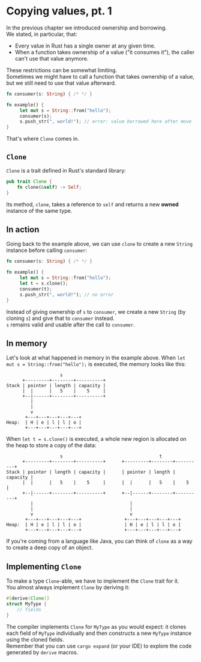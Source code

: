 # Copying values, pt. 1

In the previous chapter we introduced ownership and borrowing.\
We stated, in particular, that:

- Every value in Rust has a single owner at any given time.
- When a function takes ownership of a value ("it consumes it"), the caller can't use that value anymore.

These restrictions can be somewhat limiting.\
Sometimes we might have to call a function that takes ownership of a value, but we still need to use
that value afterward.

```rust
fn consumer(s: String) { /* */ }

fn example() {
     let mut s = String::from("hello");
     consumer(s);
     s.push_str(", world!"); // error: value borrowed here after move
}
```

That's where `Clone` comes in.

## `Clone`

`Clone` is a trait defined in Rust's standard library:

```rust
pub trait Clone {
    fn clone(&self) -> Self;
}
```

Its method, `clone`, takes a reference to `self` and returns a new **owned** instance of the same type.

## In action

Going back to the example above, we can use `clone` to create a new `String` instance before calling `consumer`:

```rust
fn consumer(s: String) { /* */ }

fn example() {
     let mut s = String::from("hello");
     let t = s.clone();
     consumer(t);
     s.push_str(", world!"); // no error
}
```

Instead of giving ownership of `s` to `consumer`, we create a new `String` (by cloning `s`) and give
that to `consumer` instead.\
`s` remains valid and usable after the call to `consumer`.

## In memory

Let's look at what happened in memory in the example above.
When `let mut s = String::from("hello");` is executed, the memory looks like this:

```text
                    s
      +---------+--------+----------+
Stack | pointer | length | capacity | 
      |  |      |   5    |    5     |
      +--|------+--------+----------+
         |
         |
         v
       +---+---+---+---+---+
Heap:  | H | e | l | l | o |
       +---+---+---+---+---+
```

When `let t = s.clone()` is executed, a whole new region is allocated on the heap to store a copy of the data:

```text
                    s                                    t
      +---------+--------+----------+      +---------+--------+----------+
Stack | pointer | length | capacity |      | pointer | length | capacity |
      |  |      |   5    |    5     |      |  |      |   5    |    5     |
      +--|------+--------+----------+      +--|------+--------+----------+
         |                                    |
         |                                    |
         v                                    v
       +---+---+---+---+---+                +---+---+---+---+---+
Heap:  | H | e | l | l | o |                | H | e | l | l | o |
       +---+---+---+---+---+                +---+---+---+---+---+
```

If you're coming from a language like Java, you can think of `clone` as a way to create a deep copy of an object.

## Implementing `Clone`

To make a type `Clone`-able, we have to implement the `Clone` trait for it.\
You almost always implement `Clone` by deriving it:

```rust
#[derive(Clone)]
struct MyType {
    // fields
}
```

The compiler implements `Clone` for `MyType` as you would expect: it clones each field of `MyType` individually and
then constructs a new `MyType` instance using the cloned fields.\
Remember that you can use `cargo expand` (or your IDE) to explore the code generated by `derive` macros.
